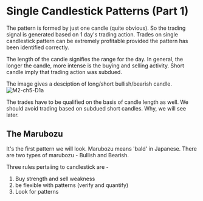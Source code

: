 # Single Candlestick Patterns (Part 1)

The pattern is formed by just one candle (quite obvious). So the trading signal is generated based on 1 day's trading action. Trades on single candlestick pattern can be extremely profitable provided the pattern has been identified correctly.

The length of the candle signifies the range for the day. In general, the longer the candle, more intense is the buying and selling activity. Short candle imply that trading action was subdued.

The image gives a desciption of long/short bullish/bearish candle.
![M2-ch5-D1a](https://user-images.githubusercontent.com/62146744/81472756-b82bc200-9217-11ea-8bf4-ac91801c246b.jpg)

The trades have to be qualified on the basis of candle length as well. We should avoid trading based on subdued short candles. Why, we will see later.

## The Marubozu

It's the first pattern we will look. Marubozu means 'bald' in Japanese. There are two types of marubozu - Bullish and Bearish.

Three rules pertaiing to candlestick are - 
1. Buy strength and sell weakness
2. be flexible with patterns (verify and quantify)
3. Look for patterns



